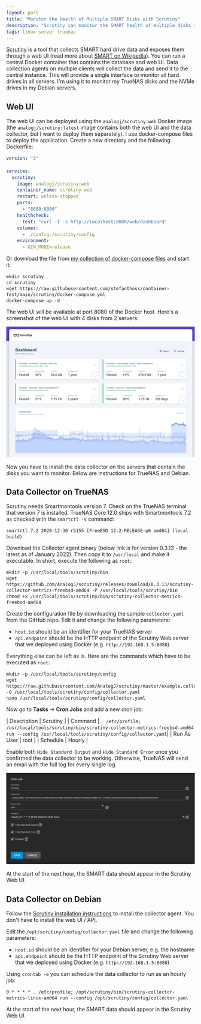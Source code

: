 ```yaml
---
layout: post
title: "Monitor the Health of Multiple SMART Disks with Scrutiny"
description: "Scrutiny can monitor the SMART health of multiple disks in multiple servers and expose it through a web interface."
tags: linux server truenas
---
```


[Scrutiny](https://github.com/AnalogJ/scrutiny) is a tool that collects SMART hard drive data and exposes them through a
web UI (read more about [SMART on Wikipedia](https://en.wikipedia.org/wiki/S.M.A.R.T.)). You can run a central Docker
container that contains the database and web UI. Data collection agents on multiple clients will collect the data and
send it to the central instance. This will provide a single interface to monitor all hard drives in all servers. I'm
using it to monitor my TrueNAS disks and the NVMe drives in my Debian servers.

## Web UI

The web UI can be deployed using the `analogj/scrutiny:web` Docker image (the `analogj/scrutiny:latest` image contains
both the web UI and the data collector, but I want to deploy them separately). I use docker-compose files to deploy the
application. Create a new directory and the following Dockerfile:

```yaml
version: "3"

services:
  scrutiny:
    image: analogj/scrutiny:web
    container_name: scrutiny-web
    restart: unless-stopped
    ports:
      - "8080:8080"
    healthcheck:
      test: "curl -f -s http://localhost:8080/web/dashboard"
    volumes:
      - ./config:/scrutiny/config
    environment:
      - GIN_MODE=release
```

Or download the file from [my collection of docker-compose files](https://github.com/stefanthoss/container-fest) and
start it:

```shell
mkdir scrutiny
cd scrutiny
wget https://raw.githubusercontent.com/stefanthoss/container-fest/main/scrutiny/docker-compose.yml
docker-compose up -d
```

The web UI will be available at port 8080 of the Docker host. Here's a screenshot of the web UI with 4 disks from
2 servers:

![Scrutiny Webapp Dashboard](/assets/images/scrutiny-webapp-dashboard.png)

Now you have to install the data collector on the servers that contain the disks you want to monitor. Below are
instructions for TrueNAS and Debian.

## Data Collector on TrueNAS

Scrutiny needs Smartmontools version 7. Check on the TrueNAS terminal that version 7 is installed. TrueNAS Core 12.0
ships with Smartmontools 7.2 as checked with the `smartctl -V` command:

```text
smartctl 7.2 2020-12-30 r5155 [FreeBSD 12.2-RELEASE-p6 amd64] (local build)
```

Download the Collector agent binary (below link is for version 0.3.13 - the latest as of January 2022). Then copy it to
`/usr/local` and make it executable. In short, execute the following as `root`:

```shell
mkdir -p /usr/local/tools/scrutiny/bin
wget https://github.com/AnalogJ/scrutiny/releases/download/0.3.13/scrutiny-collector-metrics-freebsd-amd64 -P /usr/local/tools/scrutiny/bin
chmod +x /usr/local/tools/scrutiny/bin/scrutiny-collector-metrics-freebsd-amd64
```

Create the configuration file by downloading the sample `collector.yaml` from the GitHub repo. Edit it and change the
following parameters:

* `host.id` should be an identifier for your TrueNAS server
* `api.endpoint` should be the HTTP endpoint of the Scrutiny Web server that we deployed using Docker (e.g. `http://192.168.1.5:8080`)

Everything else can be left as is. Here are the commands which have  to be executed as `root`:

```shell
mkdir -p /usr/local/tools/scrutiny/config
wget https://raw.githubusercontent.com/AnalogJ/scrutiny/master/example.collector.yaml -O /usr/local/tools/scrutiny/config/collector.yaml
nano /usr/local/tools/scrutiny/config/collector.yaml
```

Now go to **Tasks** → **Cron Jobs** and add a new cron job:

| Description | Scrutiny |
| Command | `. /etc/profile; /usr/local/tools/scrutiny/bin/scrutiny-collector-metrics-freebsd-amd64 run --config /usr/local/tools/scrutiny/config/collector.yaml`|
| Run As User | root |
| Schedule | Hourly |

Enable both `Hide Standard Output` and `Hide Standard Error` once you confirmed the data collector to be working.
Otherwise, TrueNAS will send an email with the full log for every single log.

![TrueNAS Scrutiny Cronjob](/assets/images/truenas-scrutiny-cronjob.png)

At the start of the next hour, the SMART data should appear in the Scrutiny Web UI.

## Data Collector on Debian

Follow the [Scrutiny installation instructions](https://github.com/AnalogJ/scrutiny/blob/master/docs/INSTALL_MANUAL.md#collector)
to install the collector agent. You don't have to install the web UI / API.

Edit the `/opt/scrutiny/config/collector.yaml` file and change the following parameters:

* `host.id` should be an identifier for your Debian server, e.g. the hostname
* `api.endpoint` should be the HTTP endpoint of the Scrutiny Web server that we deployed using Docker (e.g. `http://192.168.1.5:8080`)

Using `crontab -e` you can schedule the data collector to run as an hourly job:

```text
0 * * * * . /etc/profile; /opt/scrutiny/bin/scrutiny-collector-metrics-linux-amd64 run --config /opt/scrutiny/config/collector.yaml
```

At the start of the next hour, the SMART data should appear in the Scrutiny Web UI.
